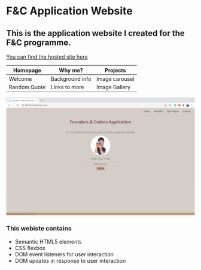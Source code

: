 # F&C Application Website 
## This is the application website I created for the F&C programme. 

[You can find the hosted site here](https://joe-lindie.github.io/Application-Website/)

| Homepage | Why me? | Projects |
| --- | --- | --- |
| Welcome | Background info | Image carousel
| Random Quote | Links to more | Image Gallery 

![alt text](Images/Projects/ApplicationWebsite-Week7.png)

### This webiste contains 
-  Semantic HTML5 elements
-  CSS flexbox 
-  DOM event listeners for user interaction
-  DOM updates in response to user interaction
